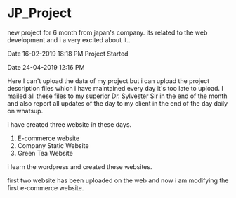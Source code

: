 # JP_Project
new project for 6 month from japan's company. its related to the web development and i a very excited about it..

Date 16-02-2019  18:18 PM
Project Started

Date 24-04-2019  12:16 PM

Here I can't upload the data of my project but i can upload the project description files which i have maintained every day
it's too late to upload. I mailed all these files to my superior Dr. Sylvester Sir in the end of the month and also report all updates of the day to my client in the end of the day daily on whatsup.

i have created three website in these days.
1.   E-commerce website 
2.   Company Static Website
3.   Green Tea Website 

i learn the wordpress and created these websites.

first two website has been uploaded on the web and now i am modifying the first e-commerce website.


